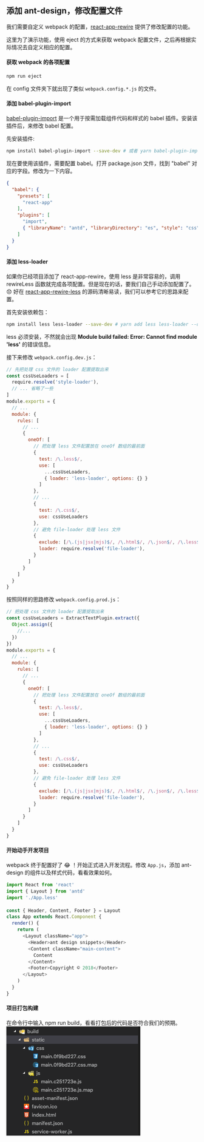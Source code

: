 ## 添加 ant-design，修改配置文件

我们需要自定义 webpack 的配置，[react-app-rewire](https://github.com/timarney/react-app-rewired) 提供了修改配置的功能。

这里为了演示功能，使用 eject 的方式来获取 webpack 配置文件，之后再根据实际情况去自定义相应的配置。 

#### 获取 webpack 的各项配置

```bash
npm run eject
```
在 config 文件夹下就出现了类似 `webpack.config.*.js` 的文件。

#### 添加 babel-plugin-import

[babel-plugin-import](https://github.com/ant-design/babel-plugin-import) 是一个用于按需加载组件代码和样式的 babel 插件。安装该插件后，来修改 babel 配置。

先安装插件:
```bash
npm install babel-plugin-import --save-dev # 或者 yarn babel-plugin-import --dev
```
现在要使用该插件，需要配置 babel。打开 package.json 文件，找到 "babel" 对应的字段。修改为一下内容。
```json
{
  "babel": {
    "presets": [
      "react-app"
    ],
    "plugins": [
      "import",
      { "libraryName": "antd", "libraryDirectory": "es", "style": "css" }
    ]
  }
}
```
#### 添加 less-loader

如果你已经项目添加了 react-app-rewire，使用 less 是非常容易的，调用 rewireLess 函数就完成各项配置。但是现在的话，要我们自己手动添加配置了。😞 好在 [react-app-rewire-less](https://github.com/timarney/react-app-rewired/blob/master/packages/react-app-rewire-less/index.js) 的源码清晰易读，我们可以参考它的思路来配置。

首先安装依赖包：
```bash
npm install less less-loader --save-dev # yarn add less less-loader --dev
```
less 必须安装，不然就会出现 **Module build failed: Error: Cannot find module 'less'** 的错误信息。

接下来修改 `webpack.config.dev.js`：
```js
// 先把处理 css 文件的 loader 配置提取出来
const cssUseLoaders = [
  require.resolve('style-loader'),
  // ... 省略了一些
]
module.exports = {
  // ...
  module: {
    rules: [
      // ...
      {
        oneOf: [
          // 把处理 less 文件配置放在 oneOf 数组的最前面
          {
            test: /\.less$/,
            use: [
              ...cssUseLoaders,
              { loader: 'less-loader', options: {} }
            ]
          },
          // ...
          {
            test: /\.css$/,
            use: cssUseLoaders
          },
          // 避免 file-loader 处理 less 文件
          {
            exclude: [/\.(js|jsx|mjs)$/, /\.html$/, /\.json$/, /\.less$/],
            loader: require.resolve('file-loader'),
          }
        ]
      }
    ]
  }
}
```
按照同样的思路修改 `webpack.config.prod.js`：
```js
// 把处理 css 文件的 loader 配置提取出来
const cssUseLoaders = ExtractTextPlugin.extract({
  Object.assign({
    //...
  })
})
module.exports = {
  // ...
  module: {
    rules: [
      // ...
      {
        oneOf: [
          // 把处理 less 文件配置放在 oneOf 数组的最前面
          {
            test: /\.less$/,
            use: [
              ...cssUseLoaders,
              { loader: 'less-loader', options: {} }
            ]
          },
          // ...
          {
            test: /\.css$/,
            use: cssUseLoaders
          },
          // 避免 file-loader 处理 less 文件
          {
            exclude: [/\.(js|jsx|mjs)$/, /\.html$/, /\.json$/, /\.less$/],
            loader: require.resolve('file-loader'),
          }
        ]
      }
    ]
  }
}
```
#### 开始动手开发项目
webpack 终于配置好了 😂 ！开始正式进入开发流程。修改 `App.js`，添加 ant-design 的组件以及样式代码，看看效果如何。
```js
import React from 'react'
import { Layout } from 'antd'
import './App.less'

const { Header, Content, Footer } = Layout
class App extends React.Component {
  render() {
    return (
      <Layout className="app">
        <Header>ant design snippets</Header>
        <Content className="main-content">
          Content
        </Content>
        <Footer>Copyright © 2018</Footer>
      </Layout>
    )
  }
}
```
#### 项目打包构建
在命令行中输入 npm run build，看看打包后的代码是否符合我们的预期。
![](1.png)

